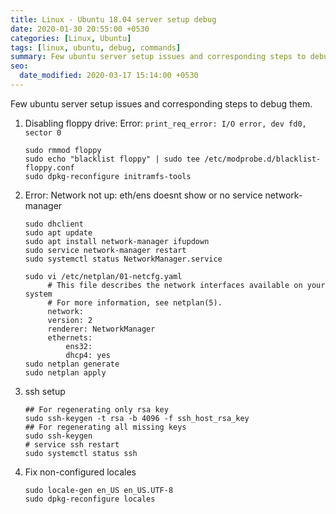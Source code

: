 ```yaml
---
title: Linux - Ubuntu 18.04 server setup debug
date: 2020-01-30 20:55:00 +0530
categories: [Linux, Ubuntu]
tags: [linux, ubuntu, debug, commands]
summary: Few ubuntu server setup issues and corresponding steps to debug them.
seo:
  date_modified: 2020-03-17 15:14:00 +0530
---
```


Few ubuntu server setup issues and corresponding steps to debug them.

1. Disabling floppy drive: Error: `print_req_error: I/O error, dev fd0, sector 0`

   ```shell
   sudo rmmod floppy
   sudo echo "blacklist floppy" | sudo tee /etc/modprobe.d/blacklist-floppy.conf
   sudo dpkg-reconfigure initramfs-tools
   ```

2. Error: Network not up: eth/ens doesnt show or no service network-manager

   ```shell
   sudo dhclient
   sudo apt update
   sudo apt install network-manager ifupdown
   sudo service network-manager restart
   sudo systemctl status NetworkManager.service

   sudo vi /etc/netplan/01-netcfg.yaml
        # This file describes the network interfaces available on your system
        # For more information, see netplan(5).
        network:
        version: 2
        renderer: NetworkManager
        ethernets:
            ens32:
            dhcp4: yes
   sudo netplan generate
   sudo netplan apply
   ```

3. ssh setup

   ```shell
   ## For regenerating only rsa key
   sudo ssh-keygen -t rsa -b 4096 -f ssh_host_rsa_key
   ## For regenerating all missing keys
   sudo ssh-keygen
   # service ssh restart
   sudo systemctl status ssh
   ```

4. Fix non-configured locales

   ```shell
   sudo locale-gen en_US en_US.UTF-8
   sudo dpkg-reconfigure locales
   ```
